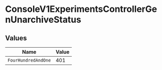 # ConsoleV1ExperimentsControllerGenUnarchiveStatus


## Values

| Name                | Value               |
| ------------------- | ------------------- |
| `FourHundredAndOne` | 401                 |